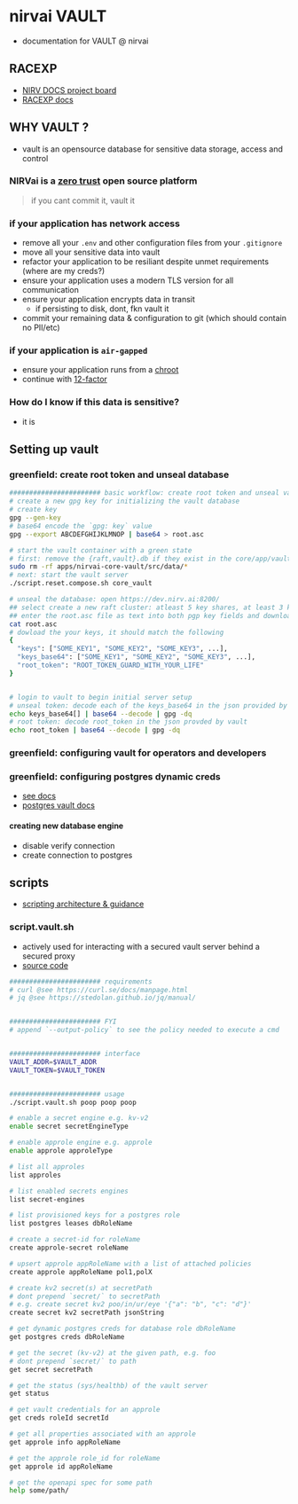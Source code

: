 # nirvai VAULT

- documentation for VAULT @ nirvai

## RACEXP

- [NIRV DOCS project board](https://github.com/orgs/nirv-ai/projects/6/views/1?filterQuery=repo%3A%22nirv-ai%2Fdocs%22)
- [RACEXP docs](https://github.com/noahehall/theBookOfNoah/blob/master/0current/architectural%20thinking/0racexp.md)

## WHY VAULT ?

- vault is an opensource database for sensitive data storage, access and control

### NIRVai is a [zero trust](https://www.nist.gov/publications/zero-trust-architecture) open source platform

> if you cant commit it, vault it

### if your application has network access

- remove all your `.env` and other configuration files from your `.gitignore`
- move all your sensitive data into vault
- refactor your application to be resiliant despite unmet requirements (where are my creds?)
- ensure your application uses a modern TLS version for all communication
- ensure your application encrypts data in transit
  - if persisting to disk, dont, fkn vault it
- commit your remaining data & configuration to git (which should contain no PII/etc)

### if your application is `air-gapped`

- ensure your application runs from a [chroot](https://www.howtogeek.com/441534/how-to-use-the-chroot-command-on-linux/)
- continue with [12-factor](https://12factor.net/)

### How do I know if this data is sensitive?

- it is

## Setting up vault

### greenfield: create root token and unseal database

```sh
####################### basic workflow: create root token and unseal vault
# create a new gpg key for initializing the vault database
# create key
gpg --gen-key
# base64 encode the `gpg: key` value
gpg --export ABCDEFGHIJKLMNOP | base64 > root.asc

# start the vault container with a green state
# first: remove the {raft,vault}.db if they exist in the core/app/vault dir
sudo rm -rf apps/nirvai-core-vault/src/data/*
# next: start the vault server
./script.reset.compose.sh core_vault

# unseal the database: open https://dev.nirv.ai:8200/
## select create a new raft cluster: atleast 5 key shares, at least 3 key threshold
## enter the root.asc file as text into both pgp key fields and download the keys
cat root.asc
# dowload the your keys, it should match the following
{
  "keys": ["SOME_KEY1", "SOME_KEY2", "SOME_KEY3", ...],
  "keys_base64": ["SOME_KEY1", "SOME_KEY2", "SOME_KEY3", ...],
  "root_token": "ROOT_TOKEN_GUARD_WITH_YOUR_LIFE"
}


# login to vault to begin initial server setup
# unseal token: decode each of the keys_base64 in the json provided by vault
echo keys_base64[] | base64 --decode | gpg -dq
# root token: decode root_token in the json provded by vault
echo root_token | base64 --decode | gpg -dq

```

### greenfield: configuring vault for operators and developers

### greenfield: configuring postgres dynamic creds

- [see docs](https://developer.hashicorp.com/vault/docs/secrets/databases)
- [postgres vault docs](https://developer.hashicorp.com/vault/docs/secrets/databases/postgresql)

#### creating new database engine

- disable verify connection
- create connection to postgres

## scripts

- [scripting architecture & guidance](../scripts/README.md)

### script.vault.sh

- actively used for interacting with a secured vault server behind a secured proxy
- [source code](https://github.com/nirv-ai/scripts/blob/develop/script.vault.sh)

```sh
####################### requirements
# curl @see https://curl.se/docs/manpage.html
# jq @see https://stedolan.github.io/jq/manual/


####################### FYI
# append `--output-policy` to see the policy needed to execute a cmd


####################### interface
VAULT_ADDR=$VAULT_ADDR
VAULT_TOKEN=$VAULT_TOKEN


####################### usage
./script.vault.sh poop poop poop

# enable a secret engine e.g. kv-v2
enable secret secretEngineType

# enable approle engine e.g. approle
enable approle approleType

# list all approles
list approles

# list enabled secrets engines
list secret-engines

# list provisioned keys for a postgres role
list postgres leases dbRoleName

# create a secret-id for roleName
create approle-secret roleName

# upsert approle appRoleName with a list of attached policies
create approle appRoleName pol1,polX

# create kv2 secret(s) at secretPath
# dont prepend `secret/` to secretPath
# e.g. create secret kv2 poo/in/ur/eye '{"a": "b", "c": "d"}'
create secret kv2 secretPath jsonString

# get dynamic postgres creds for database role dbRoleName
get postgres creds dbRoleName

# get the secret (kv-v2) at the given path, e.g. foo
# dont prepend `secret/` to path
get secret secretPath

# get the status (sys/healthb) of the vault server
get status

# get vault credentials for an approle
get creds roleId secretId

# get all properties associated with an approle
get approle info appRoleName

# get the approle role_id for roleName
get approle id appRoleName

# get the openapi spec for some path
help some/path/

```

